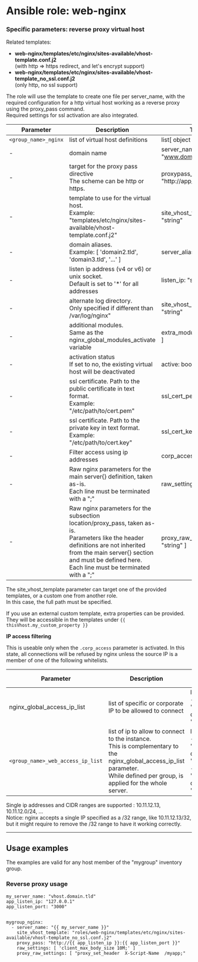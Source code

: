# Ansible role: web-nginx


### Specific parameters: reverse proxy virtual host

Related templates:  
* **web-nginx/templates/etc/nginx/sites-available/vhost-template.conf.j2**    
  (with http => https redirect, and let's encrypt support)
* **web-nginx/templates/etc/nginx/sites-available/vhost-template_no_ssl.conf.j2**  
  (only http, no ssl support)

The role will use the template to create one file per server_name,  with the required configuration for a http virtual host working as a reverse proxy using the proxy_pass command.  
Required settings for ssl activation are also integrated.


| Parameter | Description | Type | Default value |
| --------- | ----------- | ---- | ------------- |
| `<group_name>_nginx` | list of virtual host definitions | list[ object ] | [ ] |
| - | domain name | server_name: "www.domain.tld" | mandatory |
| - | target for the proxy pass directive<br />The scheme can be http or https. | proxypass_target: "http://app_listen_ip:port" | mandatory |
| - | template to use for the virtual host.<br />Example: "templates/etc/nginx/sites-available/vhost-template.conf.j2" | site_vhost_template: "string" | mandatory |
| - | domain aliases.<br />Example: [ 'domain2.tld', 'domain3.tld', '...' ] | server_alias: [ "string" ] | [ ] |
| - | listen ip address (v4 or v6) or unix socket.<br />Default is set to '*' for all addresses | listen_ip: "string" | "*" |
| - | alternate log directory.<br />Only specified if different than /var/log/nginx" | site_vhost_log_dir: "string" | "/var/log/nginx" |
| - | additional modules.<br />Same as the nginx_global_modules_activate variable| extra_modules: [ "string" ] | [ ] |
| - | activation status<br />If set to no, the existing virtual host will be deactivated | active: boolean | yes |
| - | ssl certificate. Path to the public certificate in text format.<br />Example: "/etc/path/to/cert.pem" | ssl_cert_pem: "string" | "" |
| - | ssl certificate. Path to the private key in text format.<br />Example: "/etc/path/to/cert.key" | ssl_cert_key: "string" | "" |
| - | Filter access using ip addresses | corp_access: boolean | no |
| - | Raw nginx parameters for the main server{} definition, taken as-is.<br />Each line must be terminated with a ";" | raw_settings: [ "string" ] | [ ] |
| - | Raw nginx parameters for the subsection location/proxy_pass, taken as-is.<br />Parameters like the header definitions are not inherited from the main server{} section and must be defined here.<br />Each line must be terminated with a ";" | proxy_raw_settings: [ "string" ] | [ ] |


The site_vhost_template parameter can target one of the provided templates, or a custom one from another role.  
In this case, the full path must be specified.  

If you use an external custom template, extra properties can be provided. They will be accessible in the templates under `{{ thisVhost.my_custom_property }}`


**IP access filtering**  

This is useable only when the `.corp_access` parameter is activated.
In this state, all connections will be refused by nginx unless the source IP is a member of one of the following whitelists.


| Parameter | Description | Type | Default value |
| --------- | ----------- | ---- | ------------- |
| nginx_global_access_ip_list | list of specific or corporate IP to be allowed to connect | list:<br/>- { ip: "x.x.x.x", description: "text" } | [ ] |
| `<group_name>_web_access_ip_list` | list of ip to allow to connect to the instance.<br />This is complementary to the nginx_global_access_ip_list parameter.<br />While defined per group, is applied for the whole server. | list:<br />- { ip: "x.x.x.x",  description: "site A" }<br />- { ip: "y.y.y.y/24",  description: "Net B" } | [ ] |


Single ip addresses and CIDR ranges are supported : 10.11.12.13, 10.11.12.0/24, ...  
Notice: nginx accepts a single IP specified as a /32 range, like 10.11.12.13/32, but it might require to remove the /32 range to have it working correctly.


---
## Usage examples

The examples are valid for any host member of the "mygroup" inventory group.  


### Reverse proxy usage

```
my_server_name: "vhost.domain.tld"
app_listen_ip: "127.0.0.1"
app_listen_port: "3000"


mygroup_nginx:
  - server_name: "{{ my_server_name }}"
    site_vhost_template: "roles/web-nginx/templates/etc/nginx/sites-available/vhost-template_no_ssl.conf.j2"
    proxy_pass: "http://{{ app_listen_ip }}:{{ app_listen_port }}"
    raw_settings: [ 'client_max_body_size 10M;' ]
    proxy_raw_settings: [ "proxy_set_header  X-Script-Name  /myapp;"

```

